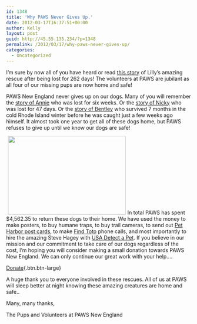 ```yaml
---
id: 1348
title: 'Why PAWS Never Gives Up.'
date: 2012-03-17T16:37:51+00:00
author: Kelly
layout: post
guid: http://45.55.135.234/?p=1348
permalink: /2012/03/17/why-paws-never-gives-up/
categories:
  - Uncategorized
---
```

I&#8217;m sure by now all of you have heard or read [this story](https://pawsnewengland.com/lilly-is-home-after-262-days-missing/) of Lilly&#8217;s amazing rescue after being lost for 262 days! The volunteers at PAWS are jubilant as all four of our missing pups are now home and safe!

PAWS New England never gives up on our dogs. Many of you will remember the [story of Annie](https://pawsnewengland.com/annie-is-found-after-six-weeks/) who was lost for six weeks. Or the [story of Nicky](https://pawsnewengland.com/nicky-has-been-found/) who was lost for 47 days. Or the [story of Bentley](https://www.youtube.com/watch?v=gIClCtF_tok&feature=channel_video_title) who survived 7 months in the cold Rhode Island winter before he was caught just a few weeks ago himself. It almost took one year to get all of these dogs home, but PAWS refuses to give up until we know our dogs are safe!

<img class="alignleft  wp-image-1363" style="margin-left: 5px; margin-right: 5px;" title="IMG_1104" src="https://pawsnewengland.com/wp-content/uploads/2012/03/IMG_11041-400x266.jpg" alt="" width="320" height="213" />In total PAWS has spent $4,562.35 to return these dogs to their home. We have used the money to make posters, to buy humane traps, to buy trail cameras, to send out [Pet Harbor post cards](http://www.petharbor.com/LPP_FAQ.htm), to make [Find Toto](http://www.findtoto.com/pet-alert-service.html) phone calls, and most importantly to hire the amazing Steve Hagey with [USA Detect a Pet](http://www.detectapetusa.com/). If you believe in our mission and our commitment to take care of our dogs regardless of the cost, I&#8217;m hoping you will consider making a small donation towards PAWS New England. We can only continue our great work with your help&#8230;.

[Donate](https://pawsnewengland.com/donate/){.btn.btn-large}

A huge thank you to everyone involved in these rescues. All of us at PAWS will sleep better at night knowing these amazing creatures are home and safe..

Many, many thanks,

The Pups and Volunteers at PAWS New England